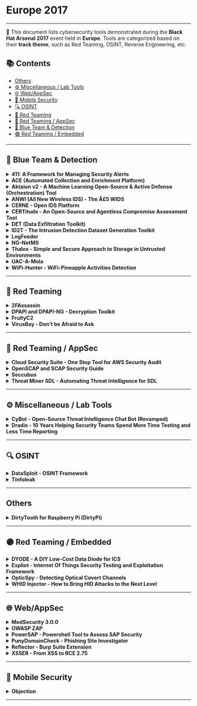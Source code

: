 # Europe 2017
---
📍 This document lists cybersecurity tools demonstrated during the **Black Hat Arsenal 2017** event held in **Europe**.
Tools are categorized based on their **track theme**, such as Red Teaming, OSINT, Reverse Engineering, etc.

## 📚 Contents
- [Others](#others)
- [⚙️ Miscellaneous / Lab Tools](#⚙️-miscellaneous-lab-tools)
- [🌐 Web/AppSec](#🌐-webappsec)
- [📱 Mobile Security](#📱-mobile-security)
- [🔍 OSINT](#🔍-osint)
- [🔴 Red Teaming](#🔴-red-teaming)
- [🔴 Red Teaming / AppSec](#🔴-red-teaming-appsec)
- [🔵 Blue Team & Detection](#🔵-blue-team-detection)
- [🟣 Red Teaming / Embedded](#🟣-red-teaming-embedded)
---
## 🔵 Blue Team & Detection
<details><summary><strong>411: A Framework for Managing Security Alerts</strong></summary>

![Europe 2017](https://img.shields.io/badge/Europe%202017-blue) ![Category: 🔵 Blue Team & Detection](https://img.shields.io/badge/Category:%20🔵%20Blue%20Team%20&%20Detection-cyan) ![Kenneth Lee](https://img.shields.io/badge/Kenneth%20Lee-informational) ![Kai Zhong](https://img.shields.io/badge/Kai%20Zhong-informational)

🔗 **Link:** [411: A Framework for Managing Security Alerts](https://github.com/djeebus/defcon24ical/blob/master/defcon24.ics)  
📝 **Description:** Modern web applications are noisy systems that generate enormous amounts of logging information. This information is valuable for debugging and for forensic reasons. Yet, sifting through this information is a daunting task, to say nothing of collecting it in the first case. Many teams have turned to suites like ELK (Elasticsearch, Logstash, Kibana) to ingest and surface this treasure trove of information. It's a valuable resource for Security teams, provided they can surface this information in a timely manner. These were the constraints Etsy worked with in 2014. We needed a solution for generating alerts on top of ELK. This system should have the capability to inject additional context into alerts. There was no available solution at the time, so we built one.We named this open-source framework 411. We designed 411 as a solution for detecting noteworthy security events, but it's a general useful alerting tool. Nor is it just limited to Elasticsearch, as we've built additional modules for pull data from other sources! This presentation assumes you have an ELK stack set up already. We'll show you some recommendations on logs to index in Elasticsearch. Examples will be provided of alerts that you can build off these logs. We'll demo some of the ways 411 can add context to alerts and the ways you can receive these alerts. Whether you're a newbie looking to learn more or a security veteran with an established system, 411 will be a valuable addition your toolkit.

</details>

<details><summary><strong>ACE (Automated Collection and Enrichment Platform)</strong></summary>

![Europe 2017](https://img.shields.io/badge/Europe%202017-blue) ![Category: 🔵 Blue Team & Detection](https://img.shields.io/badge/Category:%20🔵%20Blue%20Team%20&%20Detection-cyan) ![Jared Atkinson](https://img.shields.io/badge/Jared%20Atkinson-informational) ![Robby Winchester](https://img.shields.io/badge/Robby%20Winchester-informational)

🔗 **Link:** [ACE (Automated Collection and Enrichment Platform)](https://github.com/rmusser01/Infosec_Reference/blob/master/Draft/L-SM-TH.md)  
📝 **Description:** Many expensive Endpoint Detection and Response (EDR) tools are available, but the high cost and effort required to deploy agents to every host can be off-putting to companies. The Automated Collection and Enrichment (ACE) Platform is an open source solution that enables agentless threat hunting in an environment. This tool makes it possible for anyone to begin gathering otherwise difficult to collect host data to hunt for threats in their environment.As consultants performing Compromise Assessments, we rarely have the authority or ability to alter a customer's environment to support assessment operations. Actions like enabling Windows Remote Management (WinRM) can require levels of bureaucracy and take months to accomplish. It is also difficult to answer questions surrounding systems running MacOS and Linux. By removing a few of our assumptions, we created ACE, an ASP.NET Web Application that not only allows the scanning of Windows and MacOS machines, but also provides scan management with features like Credential Management, Scan Tracking, and File Downloading.In addition to running scripts and collecting scan data, ACE provides a robust enrichment and ingestion pipeline. Users can easily create individual enrichments in ACE to integrate their favorite data sources, such as hash lookups, IP reputation, sandboxing. The enrichment details can be integrated with original results to create the finalized data types in one object. With a final enrichment, the robust data set can be sent directly to a waiting SIEM for analysis. We supply an ELK docker image which will automatically ingest data collected by ACE. ACE provides an easy and customizable solution for threat hunters to gather and enrich data before it ever reaches the SIEM, enabling more advanced analysis.

</details>

<details><summary><strong>Aktaion v2 - A Machine Learning Open-Source & Active Defense (Orchestration) Tool</strong></summary>

![Europe 2017](https://img.shields.io/badge/Europe%202017-blue) ![Category: 🔵 Blue Team & Detection](https://img.shields.io/badge/Category:%20🔵%20Blue%20Team%20&%20Detection-cyan) ![Joseph Zadeh](https://img.shields.io/badge/Joseph%20Zadeh-informational) ![Rod Soto](https://img.shields.io/badge/Rod%20Soto-informational)

🔗 **Link:** Not Available  
📝 **Description:** Aktaion is a machine learning open source & active defense (orchestration) tool. The tool focuses on the detection of ransomware-based on machine learning techniques, independent of static-based signatures. The tool has been mentioned and featured in may respected community publications and research. On AKTAION v2, we decided to expand our approach utilizing the blending of multiple signals which we call micro behaviors to expand tool detection into PHISHING URI/URL attack delivery.

</details>

<details><summary><strong>ANWI (All New Wireless IDS) - The Â£5 WIDS</strong></summary>

![Europe 2017](https://img.shields.io/badge/Europe%202017-blue) ![Category: 🔵 Blue Team & Detection](https://img.shields.io/badge/Category:%20🔵%20Blue%20Team%20&%20Detection-cyan) ![Sanket Karpe](https://img.shields.io/badge/Sanket%20Karpe-informational)

🔗 **Link:** Not Available  
📝 **Description:** ANWI is a new type of Wireless Intrusion Detection System which is based on a low cost Wi-Fi module (ESP8266) and can be deployed at the physical perimeter of the coverage area. It allows organizations that cannot afford expensive WIDS solutions to protect their networks at a fraction of the cost.The physical size of the sensors is very small and they can be deployed around the perimeter without drawing attention to themselves. ANWI sensors can detect the most commonly used Wi-Fi attacks including Evil Twin, Jamming using de-authentication frames and send alerts to a central console. The central console can be configured to send email to the administrator upon receiving alerts from any of the configured sensors.ANWI aims to fulfill the need of WIDS which is inexpensive yet can protect against most of the possible attacks. It is easy to setup and deploy and works on "fire and forget principle." Once the sensors have been configured, they can be deployed across the perimeter. The central console keeps monitoring the sensors and in case any of the sensors goes offline an alert is generated as well.In case there is need for physical security alerts along with wireless IDS , Passive InfraRed sensor (PIR) can be used to provide alerts on motion detection at perimeter. ANWI is under active development and new features will be added on regular basis. The current production version includes all the above features.PRESENTATION MATERIALS:https://github.com/SanketKarpe/anwi

</details>

<details><summary><strong>CERNE - Open IDS Platform</strong></summary>

![Europe 2017](https://img.shields.io/badge/Europe%202017-blue) ![Category: 🔵 Blue Team & Detection](https://img.shields.io/badge/Category:%20🔵%20Blue%20Team%20&%20Detection-cyan) ![Dominic Smith](https://img.shields.io/badge/Dominic%20Smith-informational)

🔗 **Link:** [CERNE - Open IDS Platform](https://github.com/fuzihaofzh/distant_supervision_nlg/blob/master/output/preprocessed/wita50k/dev.src)  
📝 **Description:** The CERNE is a powerful, open IDS platform with on demand capture, delivering IDS alerts using the widely supports Suricata and complete TCP or UDP session data, containing suspected threats for rapid incident response analysis.

</details>

<details><summary><strong>CERTitude - An Open-Source and Agentless Compromise Assessment Tool</strong></summary>

![Europe 2017](https://img.shields.io/badge/Europe%202017-blue) ![Category: 🔵 Blue Team & Detection](https://img.shields.io/badge/Category:%20🔵%20Blue%20Team%20&%20Detection-cyan) ![Jean Marsault](https://img.shields.io/badge/Jean%20Marsault-informational) ![Vincent NGUYEN](https://img.shields.io/badge/Vincent%20NGUYEN-informational)

🔗 **Link:** Not Available  
📝 **Description:** CERTitude is a Python-based tool which aims at assessing the compromised perimeter during incident response assignments. It allows analysts to perform large scale scans of Windows-based information systems by searching for behavioural patterns described in IOC (Indicator of Compromise) files.Notable features include:Ability to scan hosts in a way that prevents the target workstation from knowing what the investigator is searching forAbility to retrieve some pieces of data from the hostsMultiple scanner instances (for IOCs and/or hash scans) can be run at the same time for parallel scanningBuilt with security considerations in mind (protected database, secure communications with hosts using IPSec)

</details>

<details><summary><strong>DET (Data Exfiltration Toolkit)</strong></summary>

![Europe 2017](https://img.shields.io/badge/Europe%202017-blue) ![Category: 🔵 Blue Team & Detection](https://img.shields.io/badge/Category:%20🔵%20Blue%20Team%20&%20Detection-cyan) ![Paul Amar](https://img.shields.io/badge/Paul%20Amar-informational)

🔗 **Link:** [DET (Data Exfiltration Toolkit)](https://github.com/rmusser01/Infosec_Reference/blob/master/Draft/L-SM-TH.md)  
📝 **Description:** DET aims to provide a framework to assist with exfiltrating data using either one or several channels. Social media has become extremely popular in recent attacks such as HammerToss, campaign uncovered by FireEye in July 2015. Several tools are also publicly available allowing you to remotely access computers through "legitimate" services such as Gmail (GCat) or Twitter (Twittor). Often gaining access to a network is just the first step for a targeted attacker. Once inside, the goal is to go after sensitive information and exfiltrate it to servers under their control. To prevent this from occuring, a whole industry has popped up with the aim of stopping exfiltration attacks. However, often these are expensive and rarely work as expected. With this in mind, I created the Data Exfiltration Toolkit (DET) to help both penetration testers testing deployed security devices and those admins who've installed and configured them, to ensure they are working as expected and detecting when sensitive data is leaving the network.

</details>

<details><summary><strong>ID2T - The Intrusion Detection Dataset Generation Toolkit</strong></summary>

![Europe 2017](https://img.shields.io/badge/Europe%202017-blue) ![Category: 🔵 Blue Team & Detection](https://img.shields.io/badge/Category:%20🔵%20Blue%20Team%20&%20Detection-cyan) ![Emmanouil Vasilomanolakis](https://img.shields.io/badge/Emmanouil%20Vasilomanolakis-informational) ![Carlos Garcia Cordero](https://img.shields.io/badge/Carlos%20Garcia%20Cordero-informational) ![Max MÃ¼hlhÃ¤user](https://img.shields.io/badge/Max%20MÃ¼hlhÃ¤user-informational)

🔗 **Link:** Not Available  
📝 **Description:** There is a never-ending arms race between attackers and defenders in the cyber-security world. Our tool, ID2T, tries to leverage the balance of power towards the defenders' side. ID2T enables security researchers and practitioners to test their defensive tools against synthetic attacks without risks. By injecting synthetic, yet realistic, attacks into network traces, detection mechanisms can be audited, tested and evaluated.ID2T emerges from the gaps that exist between the arsenals of attackers and defenders. Attackers have the upper hand with 0-day exploits and the malware that utilizes them. Ransomware, for example, makes the headlines more often than ever. The development of modern security mechanisms, on the contrary, is moving slowly. One of the reasons for the slow pace is that there are no clear strategies to evaluate novel defensive proposals. Researchers and security practitioners are forced to use archaic and unrealistic network traces to evaluate their proposals. The DARPA 1999 intrusion detection dataset is such an example. It contains 18-year-old network traces (with no resemblance to modern networks) and old attacks.ID2T stands for "Intrusion Detection Dataset Toolkit". It is an open source toolkit designed to inject synthetic, yet highly realistic attacks, into network traces with the PCAP format. ID2T provides a wide range of modern cyber-attacks for injection; from malware and web application attacks (e.g., against Joomla) to SQL injection and DDoS attacks. Injected attacks are made as realistic as possible by replicating the network conditions and characteristics of any inputted network trace. In this demo session we present the first public release of ID2T, which builds on top of our theoretical work [1].[1]: Vasilomanolakis et al., 2016, April. Towards the creation of synthetic, yet realistic, intrusion detection datasets. In NOMS, 2016 IEEE/IFIP (pp. 1209-1214).

</details>

<details><summary><strong>LogFeeder</strong></summary>

![Europe 2017](https://img.shields.io/badge/Europe%202017-blue) ![Category: 🔵 Blue Team & Detection](https://img.shields.io/badge/Category:%20🔵%20Blue%20Team%20&%20Detection-cyan) ![Yonny Tonui](https://img.shields.io/badge/Yonny%20Tonui-informational)

🔗 **Link:** Not Available  
📝 **Description:** LogFeeder enables the injection of SaaS (Software-as-a-Service) application logs from Google Apps, Duo, Salesforce, Workday and many more into an ELK (Elasticsearch-Logstash-Kibana) cluster for monitoring and alerting. It is also possible to get the logs through AWS SQS Queue integration, which allows more flexibility to manipulate where the logs eventually end up. The automated approach saves security teams a lot of time by collating all the information vis-a-vis individually combing through separate data sources for each service. In addition to this, LogFeeder makes it possible to utilize awesome alerting tools, like ElastAlert (presented at Black Hat USA Arsenal in 2015), for robust alerting in response to suspicious actions. At Yelp, we use LogFeeder as a tool to ingest most of our 3rd party service providers' audit logs into a central SIEM (Security Information and Event Monitoring) system. Paired up with ElastAlert, it is the core of our monitoring and alerting pipeline.

</details>

<details><summary><strong>NG-NetMS</strong></summary>

![Europe 2017](https://img.shields.io/badge/Europe%202017-blue) ![Category: 🔵 Blue Team & Detection](https://img.shields.io/badge/Category:%20🔵%20Blue%20Team%20&%20Detection-cyan) ![Taras Matselyukh](https://img.shields.io/badge/Taras%20Matselyukh-informational)

🔗 **Link:** Not Available  
📝 **Description:** Why pay tens of thousands $$$ for your network management cybersecurity monitoring software? Get visibility into your networks and complex processes with NG-NetMS. NG-NetMS is an end-to-end network data collection and monitoring platform for your Linux servers, Cisco, Juniper, HP and Extreme routers, switches and firewalls. NG-NetMS is precise, quick and efficient. It collects most complete information about the network inventory, topology, map of IPv4 addresses and provides up-to-date maps. It does this quickly and with minimum hassle. Most importantly, you will be able to collect, process and analyse syslog events, SNMP alarms, NetFlow records both in near-real-time and from the historical archives in a new way. We successfully used NG-NetMS for delivery of network assessment services for our customers worldwide for many years. And now, we want to share this unique and fully functional tool with the community. NG-NetMS is an open source platform available on SourceForge and GitHub and published under GPL3 license. It is not capped in terms of performance or number of nodes. The only limit is the hardware you deploy it on and one's skills.

</details>

<details><summary><strong>Thalos - Simple and Secure Approach to Storage in Untrusted Environments</strong></summary>

![Europe 2017](https://img.shields.io/badge/Europe%202017-blue) ![Category: 🔵 Blue Team & Detection](https://img.shields.io/badge/Category:%20🔵%20Blue%20Team%20&%20Detection-cyan) ![Luca Maria Castiglione](https://img.shields.io/badge/Luca%20Maria%20Castiglione-informational)

🔗 **Link:** [Thalos - Simple and Secure Approach to Storage in Untrusted Environments](https://github.com/ecleipteon/Thalos)  
📝 **Description:** Thalos is a secure and distributed system for file storage in untrusted environments. Thalos design makes it impossible for anyone who has physical or virtual access to the servers to decrypt files without the right key and neither to establish a connection between one file and its owner. Thalos relies on local elaborations to perform encryption. Furthermore, a smart and "hierarchical" key management system makes it quick and simple to use for everyone who has an internet access.SOURCE CODE: https://github.com/ecleipteon/ThalosWHITEPAPER:  https://github.com/ecleipteon/Thalos/blob/master/docs/Thalos_doc.pdf

</details>

<details><summary><strong>UAC-A-Mola</strong></summary>

![Europe 2017](https://img.shields.io/badge/Europe%202017-blue) ![Category: 🔵 Blue Team & Detection](https://img.shields.io/badge/Category:%20🔵%20Blue%20Team%20&%20Detection-cyan) ![Pablo GonzÃ¡lez PÃ©rez](https://img.shields.io/badge/Pablo%20GonzÃ¡lez%20PÃ©rez-informational) ![Santiago HernÃ¡ndez Ramos](https://img.shields.io/badge/Santiago%20HernÃ¡ndez%20Ramos-informational)

🔗 **Link:** Not Available  
📝 **Description:** UAC-A-Mola is a Framework designed for researching, detecting, exploiting and solving UAC bypass weaknesses. These shortcomings are settled in Microsoft Operating Systems. UAC-A-Mola allows automatizing the detection of a UAC bypass in a computer with Windows 7/8/8.1/10. UAC-A-Mola can run customizable modules that allow automatizing researching looking for UAC bypasses mainly based in Fileless and DLL Hijacking. The framework allows to include modules focused on researching and detection of other types of bypasses. Therefore, UAC-A-Mola has a defensive role to mitigate any possible UAC bypasses in Windows. UAC-A-Mola is written in Python and is a framework that can extend its functionality through a simple interface and its module creation.

</details>

<details><summary><strong>WiPi-Hunter - WiFi-Pineapple Activities Detection</strong></summary>

![Europe 2017](https://img.shields.io/badge/Europe%202017-blue) ![Category: 🔵 Blue Team & Detection](https://img.shields.io/badge/Category:%20🔵%20Blue%20Team%20&%20Detection-cyan) ![Besim Altinok](https://img.shields.io/badge/Besim%20Altinok-informational) ![Mustafa Altinkaynak](https://img.shields.io/badge/Mustafa%20Altinkaynak-informational)

🔗 **Link:** Not Available  
📝 **Description:** WiPi-Hunter is WiFi Pineapple Activities Detection Kit. The WiPi kit can detect WiFi-Pineapple using the following techniques.* PineAP Module activities* OPN network density* Default values

</details>

---
## 🔴 Red Teaming
<details><summary><strong>2FAssassin</strong></summary>

![Europe 2017](https://img.shields.io/badge/Europe%202017-blue) ![Category: 🔴 Red Teaming](https://img.shields.io/badge/Category:%20🔴%20Red%20Teaming-red) ![Maxwell Koh](https://img.shields.io/badge/Maxwell%20Koh-informational)

🔗 **Link:** [2FAssassin](https://github.com/dothanthitiendiettiende/2FAssassin)  
📝 **Description:** There are many ways to steal someone's private keys without performing social engineering attacks. This talk is dedicated to discussing and demonstrating the newly discovered techniques to bypass the two-factor authentication by stealing and cracking OTP, private keys, and client certificates. By that means, an attacker must compromise the voice or text message accounts, software token, infecting memory agents, cracking passphrase, stealing hardware token, etc. 2FAssassin could turn these looted keys for more fun and profits. The demonstration will include the scenario where the private keys are compromised and then show how an attacker could leverage the situation to gain more access into the corporate networks, as well as making profits. These are not limited to systems that used single sign-on (with 2FA enabled), public key authentication (e.g., password-less authentication, authorized_keys abuse), free software token (e.g., Google Authenticator), website owner (e.g., phishing sites created using stolen private key), and even software vendors (e.g., stolen private key can be used to sign the malicious malware). 2FAssassin will automate the exploitations against the common vulnerabilities that lead to the private key leakage. It can be used to compromise individual system, or the entire network using looted private keys. It also capable to analyze and identify potential private keys from a pool of gathered files, critical key information extraction in order to identify and validate the target domain, cracking and removing the passphrase, injecting arbitrary key-based backdoors to all accessible machines, building multi-chained covert tunnels by leveraging on the loopholes found in vulnerable public key authentication, sign the malware with looted private key followed by automatic bulk distribution, generate phishing site, ... etc, and many many more exciting functionalities.

</details>

<details><summary><strong>DPAPI and DPAPI-NG - Decryption Toolkit</strong></summary>

![Europe 2017](https://img.shields.io/badge/Europe%202017-blue) ![Category: 🔴 Red Teaming](https://img.shields.io/badge/Category:%20🔴%20Red%20Teaming-red) ![Paula Januszkiewicz](https://img.shields.io/badge/Paula%20Januszkiewicz-informational)

🔗 **Link:** Not Available  
📝 **Description:** CQMasterKeyAD (CQTools) allows decryption of DPAPI-protected data by leveraging usage of the private key stored as a LSA Secret on a domain controller (we have called it a 'backup key' and it is a key corresponding to the backup public key stored in the domain user's profile). The backup key allows decrypting literally all of the domain user's secrets (passwords / private keys / information stored by the browser). In other words, someone who has the backup key is able to take over all of the identities and their secrets in the whole enterprise. Tool represents CQURE's breakthrough DPAPI discovery.CQDPAPINGPFXDecrypter (CQTools) leverages DPAPI-NG used in the SID-protected PFX files, and when with the previous tool CQURE Team is able to get access to user's secrets, here it is a bit different! Tool allows to decrypt SID-protected PFX files even without access to user's password but just by generating the SID and user's token.CQDPAPIKeePassDBDecryptor (CQTools) allows decryption of Keepass database by using DPAPI data that is possessed from the domain. It provides access to all users' Keepass databases and it uses DPAPI data levereaged by CQMasterKeyAD. Tool uses decrypted Master Key of the user in order to decrypt key that encrypts Keepass database.CQURE tool affects Windows 7, Windows 8, Windows 8.1, Windows 10 and related Windows Server versions. Tool represents CQURE's breakthrough DPAPI discovery.

</details>

<details><summary><strong>FruityC2</strong></summary>

![Europe 2017](https://img.shields.io/badge/Europe%202017-blue) ![Category: 🔴 Red Teaming](https://img.shields.io/badge/Category:%20🔴%20Red%20Teaming-red) ![xtr4nge xtr4nge](https://img.shields.io/badge/xtr4nge%20xtr4nge-informational)

🔗 **Link:** [FruityC2](https://github.com/xtr4nge/FruityC2)  
📝 **Description:** FruityC2 is a post-exploitation (and open source) framework based on the deployment of agents on compromised machines. Agents are managed from a web interface under the control of an operator. It works as a command-and-control model and is language and system agnostic. New agents are being developed to expand the capabilities and options for FruityC2.A web client is used to interact with the FruityC2 API in a client/server mode. The client is a single web page divided into 5 sections: Interact, Listener, Payload, Delivery, Config. These options provide full control and access to the functions included in FruityC2 to create, deliver and interact with a functioning C2 capability.

</details>

<details><summary><strong>VirusBay - Don't be Afraid to Ask</strong></summary>

![Europe 2017](https://img.shields.io/badge/Europe%202017-blue) ![Category: 🔴 Red Teaming](https://img.shields.io/badge/Category:%20🔴%20Red%20Teaming-red) ![Dani Goland](https://img.shields.io/badge/Dani%20Goland-informational) ![Ido Naor](https://img.shields.io/badge/Ido%20Naor-informational)

🔗 **Link:** Not Available  
📝 **Description:** VirusBay is a one-stop-shop for security researchers to ask, download and investigate malware samples together. VirusBay takes world-changing features from the outside world and reformats them to adhere to the methodology of incident response and malware analysis.Features:Credit model - for every action made the user is being creditedCommunity - work together on a malware case, drag & drop IOCsMaltivity - Trace log that enumerates the malware uploads and co-opsQ&A - A place to ask questions and get answers, the StackOverflow style1ClickCFP - submit a paper based on the research conducted in the platform - drag & drop your research, abstract and details and ship it to the best conferences in the world.Free samples download and uploadand more and more...

</details>

---
## 🔴 Red Teaming / AppSec
<details><summary><strong>Cloud Security Suite - One Stop Tool for AWS Security Audit</strong></summary>

![Europe 2017](https://img.shields.io/badge/Europe%202017-blue) ![Category: 🔴 Red Teaming / AppSec](https://img.shields.io/badge/Category:%20🔴%20Red%20Teaming%20/%20AppSec-red) ![Jayesh Chauhan](https://img.shields.io/badge/Jayesh%20Chauhan-informational) ![Shivankar Madaan](https://img.shields.io/badge/Shivankar%20Madaan-informational) ![Prajal Kulkarni](https://img.shields.io/badge/Prajal%20Kulkarni-informational)

🔗 **Link:** Not Available  
📝 **Description:** Nowadays, cloud infrastructure is pretty much the de-facto service used by large/small companies. Most of the major organizations have entirely moved to cloud. With more and more companies moving to cloud, the security of cloud becomes a major concern.While AWS provides you protection with traditional security methodologies and has a neat structure for authorization/configuration, its security is as robust as the person in charge of creating/assigning these configuration policies. As we all know, human error is inevitable and any such human mistake could lead to catastrophic damage to the environment.Few vulnerable scenarios:Your security groups, password policy or IAM policies are not configured properlyS3 buckets are world-readableWeb servers supporting vulnerable ssl ciphersPorts exposed to public with vulnerable services running on themIf root credentials are usedLogging or MFA is disabledAnd many more such scenarios...Knowing all this, audit of AWS infrastructure becomes a hectic task! There are few open source tools that help AWS auditing, but none of them have an exhaustive checklist. Also, collecting, setting up all the tools, and looking at different result sets is a painful task. Moreover, while maintaining big infrastructures, system audit of server instances is a major task as well. CS Suite is a one stop tool for auditing the security posture of the AWS infrastructure and does OS audits as well. CS Suite leverages current open-source tools capabilities and has other missing checks added into one tool to rule them all.

</details>

<details><summary><strong>OpenSCAP and SCAP Security Guide</strong></summary>

![Europe 2017](https://img.shields.io/badge/Europe%202017-blue) ![Category: 🔴 Red Teaming / AppSec](https://img.shields.io/badge/Category:%20🔴%20Red%20Teaming%20/%20AppSec-red) ![Martin Preisler](https://img.shields.io/badge/Martin%20Preisler-informational)

🔗 **Link:** [OpenSCAP and SCAP Security Guide](https://github.com/redhatrises/scap-security-guide)  
📝 **Description:** OpenSCAP is the only free and open source implementation of the NIST SCAP standard. It has two major use cases:Vulnerability assessment - enables users to automatically scan their machines for vulnerabilities using OVAL CVE feeds coming from the operating system vendors - Red Hat, Canonical, SUSE, ... OpenSCAP can load the CVE feed and examine the machine, virtual machine storage image or container. Any missing patches are reported.Security compliance - allows fully automated evaluation and remediation of machines using SCAP security policies. Instead of looking at vulnerabilities in this use-case we are looking for weaknesses in the configuration. A good source for SCAP security policies is the open source SCAP Security Guide project which we will demo with OpenSCAP. Check out the list of available products and profiles by visiting https://static.open-scap.org/Recently we have added new Ansible remediation capabilities to both OpenSCAP and SCAP Security Guide. Now it's possible to generate Ansible playbooks out of SCAP Security Guide profiles for all products. Furthermore we have improved container scanning and now support compliance profiles as well as CVE scans.

</details>

<details><summary><strong>Seccubus</strong></summary>

![Europe 2017](https://img.shields.io/badge/Europe%202017-blue) ![Category: 🔴 Red Teaming / AppSec](https://img.shields.io/badge/Category:%20🔴%20Red%20Teaming%20/%20AppSec-red) ![Frank Breedijk](https://img.shields.io/badge/Frank%20Breedijk-informational)

🔗 **Link:** [Seccubus](https://github.com/mrseccubus)  
📝 **Description:** Seccubus is a tool that helps reduce the time required to perform repeated vulnerability assessments on the same infrastructure.It is a wrapper around the following tools:NessusOpenVASNmapNiktoMedusaQualys SSL labsSSLyzeSkipfishZAPtestssl.shBurpAll findings are translated to the Intermediary Vulnerability Information Language (IVIL) and imported into a database. After import findings are marked as either NEW, CHANGED, OPEN, NO ISSUE, GONE or MASKED to reduce the time required for subsequent analysis.

</details>

<details><summary><strong>Threat Miner SDL - Automating Threat Intelligence for SDL</strong></summary>

![Europe 2017](https://img.shields.io/badge/Europe%202017-blue) ![Category: 🔴 Red Teaming / AppSec](https://img.shields.io/badge/Category:%20🔴%20Red%20Teaming%20/%20AppSec-red) ![Raghudeep Kannavara](https://img.shields.io/badge/Raghudeep%20Kannavara-informational)

🔗 **Link:** [Threat Miner SDL - Automating Threat Intelligence for SDL](https://github.com/aaamini/hdpslicer/blob/master/HDP_data/ML.csv)  
📝 **Description:** Although there are many readily available tools supporting Threat Intelligence for enterprise IT security, the lack of Threat Intelligence tools with a focus on Security Development Lifecycle (SDL) is a known gap in the security community. To address this shortcoming, we introduce "Threat Miner SDL," a tool leveraging machine learning to automate mining publicly available threat intelligence sources such as security blogs, twitter feeds, NVD (National Vulnerabilities Database) and threat feeds to deliver product specific potential threat information while continuously monitoring for disclosures of relevant potential vulnerabilities during product development and beyond deployment. Threat Miner SDL also provides an integrated threat management console to enable tracking triage and disposition of potential threats.

</details>

---
## ⚙️ Miscellaneous / Lab Tools
<details><summary><strong>CyBot - Open-Source Threat Intelligence Chat Bot (Revamped)</strong></summary>

![Europe 2017](https://img.shields.io/badge/Europe%202017-blue) ![Category: ⚙️ Miscellaneous / Lab Tools](https://img.shields.io/badge/Category:%20⚙️%20Miscellaneous%20/%20Lab%20Tools-gray) ![Tony Lee](https://img.shields.io/badge/Tony%20Lee-informational)

🔗 **Link:** [CyBot - Open-Source Threat Intelligence Chat Bot (Revamped)](https://github.com/rawalkhirodkar/chatbot/blob/master/aiml/standard/atomic.aiml)  
📝 **Description:** Threat intelligence chat bots are useful friends. They perform research for you and can even be note takers or central aggregators of information. However, it seems like most organizations want to design their own bot in isolation and keep it internal. To counter this trend, our goal was to create a repeatable process using an completely free and open source framework, an inexpensive Raspberry Pi (or even virtual machine), and host a community-driven plugin framework to open up the world of threat intel chat bots to everyone from the home user to the largest security operations center.We were thrilled to demo the end result of our research at Black Hat Arsenal Vegas - a chat bot that we affectionately call CyBot. We received great feedback and ideas from an enthusiastic crowd and will demo now demo CyBot revamped at Black Hat Europe. Best of all, if you know even a little bit of Python, you can help write plugins and share them with the community. If you want to build your own CyBot, the instructions in this project will let you do so with about an hour of invested time and anywhere from $0-$35 in expenses. Come make your own threat intelligence bot today!

</details>

<details><summary><strong>Dradis - 10 Years Helping Security Teams Spend More Time Testing and Less Time Reporting</strong></summary>

![Europe 2017](https://img.shields.io/badge/Europe%202017-blue) ![Category: ⚙️ Miscellaneous / Lab Tools](https://img.shields.io/badge/Category:%20⚙️%20Miscellaneous%20/%20Lab%20Tools-gray) ![Daniel Martin](https://img.shields.io/badge/Daniel%20Martin-informational)

🔗 **Link:** [Dradis - 10 Years Helping Security Teams Spend More Time Testing and Less Time Reporting](https://github.com/rmusser01/Infosec_Reference/blob/master/Draft/Docs_and_Reports.md?plain=1)  
📝 **Description:** Dradis is an extensible, cross-platform, open source collaboration framework for InfoSec teams. It can import from over 19 popular tools, including Nessus, Qualys, Burp and AppScan. Started in 2007 (this is the 10th year anniversary!), Dradis Framework has been growing ever since (10,000+ in the last 12 months). Dradis is the best tool to combine the output of different scanners, add your manual findings and evidence and generate a report with one click.Come see the latest Dradis release in action. It's loaded with updates including new tool connectors, a Burp extension to send your findings into Dradis directly, combining of multiple issues, additional REST API coverage, and a leaner, faster interface. Find out why Dradis is being downloaded over 400 times every week and is loved by students preparing different certifications. Be sure to check it out before we run out of the exclusive 10th anniversary stickers!

</details>

---
## 🔍 OSINT
<details><summary><strong>DataSploit - OSINT Framework</strong></summary>

![Europe 2017](https://img.shields.io/badge/Europe%202017-blue) ![Category: 🔍 OSINT](https://img.shields.io/badge/Category:%20🔍%20OSINT-lightgrey) ![Shubham Mittal](https://img.shields.io/badge/Shubham%20Mittal-informational)

🔗 **Link:** [DataSploit - OSINT Framework](https://github.com/DataSploit/datasploit)  
📝 **Description:** DataSploit is an OSINT framework that performs various recon techniques, aggregates all the raw data, and gives data in multiple formats. DataSploit:Performs automated OSINT on a domain/email / username / IP and find out relevant information from different sources.Easy to contribute OSINT Framework.Code for Banner, Main, and Output function. DataSploit automagically does rest of the things for you.Templates to easify your life while contributing.Useful for Pen-testers, Bug Bounty Hunters, Cyber Investigators, Product companies, Security Engineers, etc.Collaborate the results, show them in a consolidated manner.Tries to find out credentials, API-keys, tokens, subdomains, domain history, legacy portals, usernames, dumped accounts, etc. related to the target.Can be used as a library, automated script or standalone scripts.Can generate lists which can be fed to other active scan tools.Generates HTML, along with text files.

</details>

<details><summary><strong>Tinfoleak</strong></summary>

![Europe 2017](https://img.shields.io/badge/Europe%202017-blue) ![Category: 🔍 OSINT](https://img.shields.io/badge/Category:%20🔍%20OSINT-lightgrey) ![Vicente Aguilera Diaz](https://img.shields.io/badge/Vicente%20Aguilera%20Diaz-informational)

🔗 **Link:** [Tinfoleak](https://github.com/vaguileradiaz)  
📝 **Description:** Tinfoleak is an open-source tool within the OSINT (Open Source Intelligence) and SOCMINT (Social Media Intelligence) disciplines, that automates the extraction of information on Twitter and facilitates subsequent analysis for the generation of intelligence. Taking a user identifier, geographic coordinates or keywords, Tinfoleak analyzes the Twitter timeline to extract great volumes of data and show useful and structured information to the intelligence analyst. Tinfoleak is included in several Linux Distros: CAINE, BlackArch, Buscador, and will be included in Kali Linux 2017.2 release. It is currently the most comprehensive open-source tool for intelligence analysis on Twitter.

</details>

---
## Others
<details><summary><strong>DirtyTooth for Raspberry Pi (DirtyPi)</strong></summary>

![Europe 2017](https://img.shields.io/badge/Europe%202017-blue) ![Category: Others](https://img.shields.io/badge/Category:%20Others-lightgrey) ![Ãlvaro NuÃ±ez-Romero](https://img.shields.io/badge/Ãlvaro%20NuÃ±ez-Romero-informational)

🔗 **Link:** Not Available  
📝 **Description:** Bluetooth communications are on the rise. Millions of users use the technology to connect to peripherals that simplify and provide greater comfort and experience. There is a trick or hack for iOS 10.3.3 and earlier that takes advantage of the management of the profiles impacting the privacy of users who use Bluetooth technology daily. From the iOS device information leak caused by the incorrect management of profiles, a lot of information about the user and their background may be obtained.

</details>

---
## 🟣 Red Teaming / Embedded
<details><summary><strong>DYODE - A DIY Low-Cost Data Diode for ICS</strong></summary>

![Europe 2017](https://img.shields.io/badge/Europe%202017-blue) ![Category: 🟣 Red Teaming / Embedded](https://img.shields.io/badge/Category:%20🟣%20Red%20Teaming%20/%20Embedded-purple) ![Arnaud SoulliÃ©](https://img.shields.io/badge/Arnaud%20SoulliÃ©-informational)

🔗 **Link:** Not Available  
📝 **Description:** DYODE (Do Your Own Dyode) is a low cost, DIY data diode aimed at securing Industrial Control Systems. While data diodes have been used for a long time on classified networks, the high cost and complexity of implementation have kept them away from a lot of valid use cases on industrial control systems. During our assignments, we encountered many situations in which time or availability constraints were not really high -but the security risk was- and a commercial data diode way too costly.

</details>

<details><summary><strong>Expliot - Internet Of Things Security Testing and Exploitation Framework</strong></summary>

![Europe 2017](https://img.shields.io/badge/Europe%202017-blue) ![Category: 🟣 Red Teaming / Embedded](https://img.shields.io/badge/Category:%20🟣%20Red%20Teaming%20/%20Embedded-purple) ![Aseem Jakhar](https://img.shields.io/badge/Aseem%20Jakhar-informational)

🔗 **Link:** [Expliot - Internet Of Things Security Testing and Exploitation Framework](https://github.com/kzwkt/iot-exploit)  
📝 **Description:** IoT is an emerging field exploding with new products and innovation. The security of IoT products is still lagging behind for various reasons. One of the important reasons from security researcher's perspective is the availability of security tools. If you have been pentesting IoT products, you would agree that there are too many different tools required for the job and there is no single silver bullet. And when it comes to Smart Infrastructure, we do not have any existing solutions similar to IT penetration testing tools.We started looking at the learning curve and tools required for IoT security research and decided to create a framework that will enable the research community to speed up their research and pentesting effort. Meet expliot (pronounced - explaayotee) an open source IoT security testing and exploitation framework, right now in Beta phase, it will provide the building block for writing exploits and other IoT security assessment test cases with ease by making it simple for security researchers to create and execute simple to complex mis-use cases using the framework. The objective of the framework is:Simplicity - Ease of useExtendability - Easy to extendCoverage - Cover most of the IoT attack surfaceExpliot currently has a few recon test cases to aid pentesting. The aim of the project is to have a single framework provide multiple functionality including interfaces for IoT protocols like coAP, MQTT etc, radio protocols like BLE, Zigbee etc, hardware protocols like JTAG, I2C, SPI etc, firmware analysis.

</details>

<details><summary><strong>OpticSpy - Detecting Optical Covert Channels</strong></summary>

![Europe 2017](https://img.shields.io/badge/Europe%202017-blue) ![Category: 🟣 Red Teaming / Embedded](https://img.shields.io/badge/Category:%20🟣%20Red%20Teaming%20/%20Embedded-purple) ![Joe Grand](https://img.shields.io/badge/Joe%20Grand-informational)

🔗 **Link:** [OpticSpy - Detecting Optical Covert Channels](https://github.com/mathew-fleisch/def-con-schedule/blob/master/docs/conference.json)  
📝 **Description:** Data exfiltration from a compromised device is usually achieved over the network, via hardware implant, or by manipulating the characteristics of an internal electronic component. Optical covert channels transmit data by modulating visible light in a way that is undetectable to the human eye. Even though hackers and academics have been exploring methods of optical data exfiltration for years, details on the techniques used to capture transmissions are not fully documented and/or require expensive equipment.OpticSpy consists of two open source hardware modules that provide a low-cost way to explore, evaluate, and experiment with optical covert channels. One is based on an easy-to-build digital receiver, while the other is an analog design that allows fine-tuning for a particular target signal.PRESENTATION MATERIALS:http://www.grandideastudio.com/optical-covert-channels/

</details>

<details><summary><strong>WHID Injector - How to Bring HID Attacks to the Next Level</strong></summary>

![Europe 2017](https://img.shields.io/badge/Europe%202017-blue) ![Category: 🟣 Red Teaming / Embedded](https://img.shields.io/badge/Category:%20🟣%20Red%20Teaming%20/%20Embedded-purple) ![Luca Bongiorni](https://img.shields.io/badge/Luca%20Bongiorni-informational)

🔗 **Link:** [WHID Injector - How to Bring HID Attacks to the Next Level](https://github.com/whid-injector/WHID)  
📝 **Description:** WHID was born from the need for cheap and dedicated hardware that could be remotely controlled in order to conduct HID attacks (i.e. over WiFi or BLE). WHID stands for WiFi HID injector. It is a cheap but reliable piece of hardware designed to fulfill Pentesters needs related to HID Attacks, during their engagements. The core of WHID is mainly an Atmega 32u4 (commonly used in many Arduino boards) and an ESP-12s (which provides the WiFi capabilities and is commonly used in IoT projects). During the talk we will see in depth how WHID Injector was designed and its functionalities.

</details>

---
## 🌐 Web/AppSec
<details><summary><strong>ModSecurity 3.0.0</strong></summary>

![Europe 2017](https://img.shields.io/badge/Europe%202017-blue) ![Category: 🌐 Web/AppSec](https://img.shields.io/badge/Category:%20🌐%20Web/AppSec-blue) ![Victor Hora](https://img.shields.io/badge/Victor%20Hora-informational) ![Felipe Zimmerle](https://img.shields.io/badge/Felipe%20Zimmerle-informational)

🔗 **Link:** [ModSecurity 3.0.0](https://github.com/SpiderLabs/owasp-modsecurity-crs/blob/v3.3/dev/CHANGES)  
📝 **Description:** libModSecurity is a major rewrite of ModSecurity. It preserves the rich syntax and feature set of ModSecurity while delivering improved performance, stability, and a new experience in easy integration on different. Effort has also been put to testing the code extensively with regression tests, unit tests, Valgrind integration and Fuzzing, individually testing operators and transformations. This is an exciting release for the whole open-source WAF community with over 900 commits ahead of ModSecurity v2 branch. Significant updates, improvements and features added to the bleeding edge version of the open source libModSecurity (aka v3), the compatibility of rulesets, demos and future roadmap will be demonstrated. More information:Small outline of the latest release:https://github.com/SpiderLabs/ModSecurity/wiki/ModSecurity-version-3-RC1Blogpost when 3.0 development went full speed:https://www.trustwave.com/Resources/SpiderLabs-Blog/An-Overview-of-the-Upcoming-libModSecurity/Release announcement:https://sourceforge.net/p/mod-security/mailman/message/36017726/"

</details>

<details><summary><strong>OWASP ZAP</strong></summary>

![Europe 2017](https://img.shields.io/badge/Europe%202017-blue) ![Category: 🌐 Web/AppSec](https://img.shields.io/badge/Category:%20🌐%20Web/AppSec-blue) ![Simon Bennetts](https://img.shields.io/badge/Simon%20Bennetts-informational)

🔗 **Link:** [OWASP ZAP](https://github.com/psiinon)  
📝 **Description:** The Zed Attack Proxy (ZAP) is currently the most active open source web application security tool and was voted the top security tool in the last Toolswatch annual survey. While it is an ideal tool for people new to appsec it also has many features specifically intended for advanced penetration testing. Simon will give a quick introduction to ZAP and then dive into the more advanced features as well as giving an overview of where its heading.

</details>

<details><summary><strong>PowerSAP - Powershell Tool to Assess SAP Security</strong></summary>

![Europe 2017](https://img.shields.io/badge/Europe%202017-blue) ![Category: 🌐 Web/AppSec](https://img.shields.io/badge/Category:%20🌐%20Web/AppSec-blue) ![Joffrey Czarny](https://img.shields.io/badge/Joffrey%20Czarny-informational)

🔗 **Link:** [PowerSAP - Powershell Tool to Assess SAP Security](https://github.com/CrackerCat/GitHubLinks)  
📝 **Description:** Most companies, small or big, use SAP technologies to work. Many of them provide access to their SAP environments through Citrix. Indeed, supplier or subcontractors need to reach SAP environment, from back office to boardroom, warehouse to storefront, desktop to mobile device; users can quickly and 'securely' access SAP enterprise application software with Citrix virtualization without exposing their SAP landscape to Internet.To pentest SAP system required some knowledge of this technologies and some hacking tool. Unfortunately, lots of SAP hacking tools are not maintained anymore and dependencies are required like RFC SDK to work. When it comes to assess/pentest the security of SAP landscape from Citrix, no tool is freely available and it is not allow or possible to install third softwares or dependencies.We present a compilation of powershell script to assess SAP, which try to answer to this problematic of dependencies and use from Citrix environment. The presentation will start by describing the issues around SAP hacking tools, then we will continue by explaining the restrictions meet to pentest from Citrix system. And then we will present in detail the tool developed to solve the issues meet and of course with some demos.

</details>

<details><summary><strong>PunyDomainCheck - Phishing Site Investigator</strong></summary>

![Europe 2017](https://img.shields.io/badge/Europe%202017-blue) ![Category: 🌐 Web/AppSec](https://img.shields.io/badge/Category:%20🌐%20Web/AppSec-blue) ![Mert Karatas](https://img.shields.io/badge/Mert%20Karatas-informational) ![Anil Yuksel](https://img.shields.io/badge/Anil%20Yuksel-informational)

🔗 **Link:** Not Available  
📝 **Description:** This tool was developed to identify Punycode alternatives for legitimate domain names and to check whether if an ongoing phishing campaign is in process. By using its list that is composed from the confusable characters in different charsets, the tool generates possible domain name alternatives with the user-specified settings. After checking if the domain name is linked to a server, the tool then visits the site to perform similarity test with the original site on both HTTP and HTTPS ports. Results are presented to the user with additional information of whois lookups and VirusTotal queries. A live demo of the tool will be presented during the Arsenal session.

</details>

<details><summary><strong>Reflector - Burp Suite Extension</strong></summary>

![Europe 2017](https://img.shields.io/badge/Europe%202017-blue) ![Category: 🌐 Web/AppSec](https://img.shields.io/badge/Category:%20🌐%20Web/AppSec-blue) ![Egor Dimitrenko](https://img.shields.io/badge/Egor%20Dimitrenko-informational) ![Alexander Shvetsov](https://img.shields.io/badge/Alexander%20Shvetsov-informational)

🔗 **Link:** Not Available  
📝 **Description:** Generally, searching reflected xss in a web-application penetration test is truly a challenge, especially if it consists of a huge number of parameters. Manual fuzzing is too labor-intensive, and moreover, it's easy to miss some details. Reflector is a new Burp Suite extension able to find reflected xss on a page in real-time - while browsing a website. You should not run any active scanning each parameters or test it manually. Every time reflection is found, reflector defines severity and the generated burp issue. Furthermore, it has the below features:Highlighting of reflection in the response tabTest which symbols is allowed in this reflectionReflection context analyzeContent-Types filter by whitelistPRESENTATION MATERIALS:https://github.com/elkokc/reflector/blob/master/BHUAReflector.pptx

</details>

<details><summary><strong>XSSER - From XSS to RCE 2.75</strong></summary>

![Europe 2017](https://img.shields.io/badge/Europe%202017-blue) ![Category: 🌐 Web/AppSec](https://img.shields.io/badge/Category:%20🌐%20Web/AppSec-blue) ![Hans-Michael Varbaek](https://img.shields.io/badge/Hans-Michael%20Varbaek-informational)

🔗 **Link:** [XSSER - From XSS to RCE 2.75](https://github.com/Varbaek/xsser)  
📝 **Description:** This presentation demonstrates how an attacker can utilise XSS to execute arbitrary code on the web server when an administrative user inadvertently triggers a hidden XSS payload. Custom tools and payloads integrated with Metasploit's Meterpreter in a highly automated approach will be demonstrated live, including post-exploitation scenarios and interesting data that can be obtained from compromised web applications. This version includes new payloads for common web apps and other improvements!

</details>

---
## 📱 Mobile Security
<details><summary><strong>Objection</strong></summary>

![Europe 2017](https://img.shields.io/badge/Europe%202017-blue) ![Category: 📱 Mobile Security](https://img.shields.io/badge/Category:%20📱%20Mobile%20Security-yellow) ![Leon Jacobs](https://img.shields.io/badge/Leon%20Jacobs-informational)

🔗 **Link:** [Objection](https://github.com/leonjza)  
📝 **Description:** Objection is a runtime mobile exploration toolkit, powered by Frida. It was built with the aim of helping assess mobile applications and their security posture without the need for a jailbroken or rooted mobile device.The project's name quite literally explains the approach as well, whereby runtime specific objects are injected into a running process and executed using Frida.

</details>

---